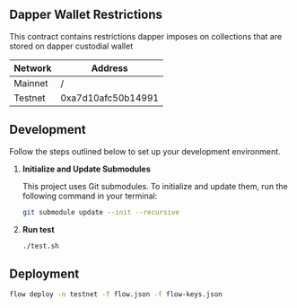 ## Dapper Wallet Restrictions

This contract contains restrictions dapper imposes on collections that are stored on dapper custodial wallet

| Network | Address            |
| ------- |--------------------|
| Mainnet | /                  |
| Testnet | 0xa7d10afc50b14991 |

## Development

Follow the steps outlined below to set up your development environment.

1. **Initialize and Update Submodules**

   This project uses Git submodules. To initialize and update them, run the following command in your terminal:

   ```bash
   git submodule update --init --recursive
   ```

2. **Run test**

   ```bash
   ./test.sh
   ```
   

## Deployment

```bash
flow deploy -n testnet -f flow.json -f flow-keys.json
```